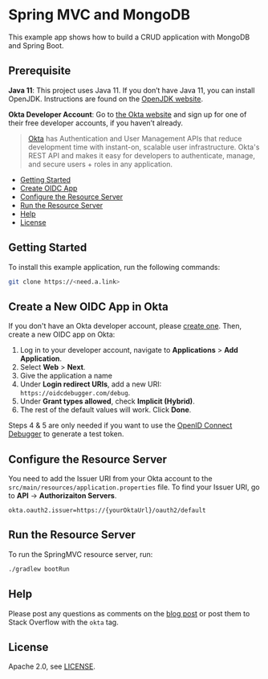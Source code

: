 # Spring MVC and MongoDB 

This example app shows how to build a CRUD application with MongoDB and Spring Boot.

## Prerequisite

**Java 11**: This project uses Java 11. If you don’t have Java 11, you can install OpenJDK. Instructions are found on the  [OpenJDK website](https://openjdk.java.net/install/).

**Okta Developer Account**: Go to [the Okta website](https://developer.okta.com/signup/) and sign up for one of their free developer accounts, if you haven’t already.

> [Okta](https://developer.okta.com/) has Authentication and User Management APIs that reduce development time with instant-on, scalable user infrastructure. Okta's REST API and makes it easy for developers to authenticate, manage, and secure users + roles in any application.

* [Getting Started](#getting-started)
* [Create OIDC App](#create-a-new-oidc-app-in-okta)
* [Configure the Resource Server](#configure-the-resource-server)
* [Run the Resource Server](#run-the-resource-server)
* [Help](#help)
* [License](#license)

## Getting Started

To install this example application, run the following commands:

```bash
git clone https://<need.a.link>
```

## Create a New OIDC App in Okta

If you don't have an Okta developer account, please [create one](https://developer.okta.com/signup/). Then, create a new OIDC app on Okta:

1. Log in to your developer account, navigate to **Applications** > **Add Application**.
3. Select **Web** > **Next**.
4. Give the application a name
5. Under  **Login redirect URIs**, add a new URI: `https://oidcdebugger.com/debug`.
6. Under **Grant types allowed**, check **Implicit (Hybrid)**.
7. The rest of the default values will work. Click  **Done**.

Steps 4 & 5 are only needed if you want to use the [OpenID Connect Debugger](https://oidcdebugger.com/) to generate a test token.

## Configure the Resource Server

You need to add the Issuer URI from your Okta account to the `src/main/resources/application.properties` file. To find your Issuer URI, go to **API** -> **Authorizaiton Servers**.

```properties
okta.oauth2.issuer=https://{yourOktaUrl}/oauth2/default
```

## Run the Resource Server

To run the SpringMVC resource server, run:

```bash
./gradlew bootRun
```

## Help

Please post any questions as comments on the [blog post](http://<need.a.link>) or post them to Stack Overflow with the `okta` tag.

## License

Apache 2.0, see [LICENSE](LICENSE).
